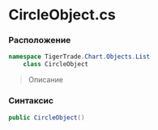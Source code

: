 
# CircleObject.cs
### Расположение
```csharp
namespace TigerTrade.Chart.Objects.List  
    class CircleObject
```

> Описание

### Синтаксис
```csharp
public CircleObject()
```

